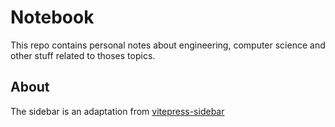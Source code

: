 # Notebook

This repo contains personal notes about engineering, computer science and other stuff related to thoses topics.

## About

The sidebar is an adaptation from [vitepress-sidebar](https://github.com/jooy2/vitepress-sidebar)